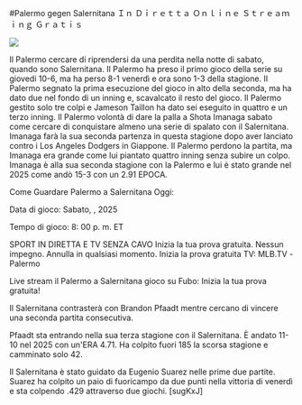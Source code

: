 #Palermo gegen Salernitana Ｉｎ Ｄｉｒｅｔｔａ Ｏｎｌｉｎｅ Ｓｔｒｅａｍｉｎｇ Ｇｒａｔｉｓ  
  
  
[![](https://i.imgur.com/qSNzIqt.png)](https://movie.rssnews.media/xSGCYmZ.php)  
  
Il Palermo cercare di riprendersi da una perdita nella notte di sabato, quando sono Salernitana. Il Palermo ha preso il primo gioco della serie su giovedi 10-6, ma ha perso 8-1 venerdì e ora sono 1-3 della stagione. Il Palermo segnato la prima esecuzione del gioco in alto della seconda, ma ha dato due nel fondo di un inning e, scavalcato il resto del gioco. Il Palermo gestito solo tre colpi e Jameson Taillon ha dato sei eseguito in quattro e un terzo inning. Il Palermo volontà di dare la palla a Shota Imanaga sabato come cercare di conquistare almeno una serie di spalato con il Salernitana. Imanaga farà la sua seconda partenza in questa stagione dopo aver lanciato contro i Los Angeles Dodgers in Giappone. Il Palermo perdono la partita, ma Imanaga era grande come lui piantato quattro inning senza subire un colpo. Imanaga è alla sua seconda stagione con la Palermo e lui è stato grande nel 2025 come andò 15-3 con un 2.91 EPOCA.

Come Guardare Palermo a Salernitana Oggi:

Data di gioco: Sabato, , 2025

Tempo di gioco: 8: 00 p. m. ET

SPORT IN DIRETTA E TV SENZA CAVO
Inizia la tua prova gratuita. Nessun impegno. Annulla in qualsiasi momento.
Inizia la prova gratuita
TV: MLB.TV -Palermo

Live stream il Palermo a Salernitana gioco su Fubo: Inizia la tua prova gratuita!

Il Salernitana contrasterà con Brandon Pfaadt mentre cercano di vincere una seconda partita consecutiva.

Pfaadt sta entrando nella sua terza stagione con il Salernitana. È andato 11-10 nel 2025 con un'ERA 4.71. Ha colpito fuori 185 la scorsa stagione e camminato solo 42.

Il Salernitana è stato guidato da Eugenio Suarez nelle prime due partite. Suarez ha colpito un paio di fuoricampo da due punti nella vittoria di venerdì e sta colpendo .429 attraverso due giochi. [sugKxJ]